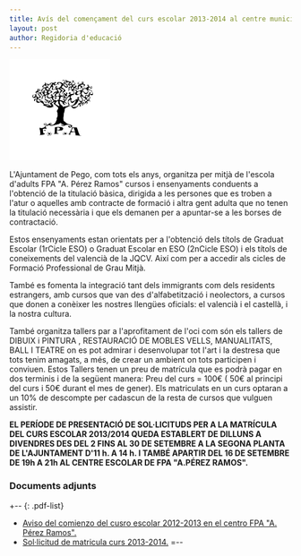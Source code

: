```yaml
---
title: Avís del començament del curs escolar 2013-2014 al centre municipal FPA "A.pérez ramos"
layout: post
author: Regidoria d'educació
---
```

<div class="salone-img center">
    <img src="/images/news/20130812-logo-fpa.jpg" alt="logo FPA Perez Ramos" width="180">
</div>

L'Ajuntament de Pego, com tots els anys, organitza per mitjà de l'escola d'adults FPA "A. Pérez Ramos" cursos i ensenyaments conduents a l'obtenció de la titulació bàsica, dirigida a les persones que es troben a l'atur o aquelles amb contracte de formació i altra gent adulta que no tenen la titulació necessària i que els demanen
per a apuntar-se a les borses de contractació.

Estos ensenyaments estan orientats per a l'obtenció dels títols de Graduat Escolar (1rCicle ESO) o Graduat Escolar en ESO (2nCicle ESO) i els títols de coneixements del valencià de la JQCV. Així com per a accedir als cicles de Formació Professional de Grau Mitjà.

També es fomenta la integració tant dels immigrants com dels residents estrangers, amb cursos que van des d'alfabetització i neolectors, a cursos que donen a conèixer les nostres llengües oficials: el valencià i el castellà, i la nostra cultura.

També organitza tallers par a l'aprofitament de l'oci com són els tallers de DIBUIX i PINTURA , RESTAURACIÓ DE MOBLES VELLS, MANUALITATS, BALL I TEATRE on es pot admirar i desenvolupar tot l'art i la destresa que tots tenim amagats, a més, de crear un ambient on tots participen i conviuen. Estos Tallers tenen un preu de matrícula que es podrà pagar en dos terminis i de la següent manera: Preu del curs = 100€ ( 50€ al principi del curs i 50€ durant el mes de gener). Els matriculats en un curs optaran a un 10% de descompte per cadascun de la resta de cursos que vulguen assistir.

**EL PERÍODE DE PRESENTACIÓ DE SOL·LICITUDS PER A LA MATRÍCULA DEL CURS ESCOLAR 2013/2014 QUEDA ESTABLERT DE DILLUNS A DIVENDRES DES DEL 2 FINS AL 30 DE SETEMBRE A LA SEGONA PLANTA DE L'AJUNTAMENT D'11 h. A 14 h. I TAMBÉ APARTIR DEL 16 DE SETEMBRE DE 19h A 21h AL CENTRE ESCOLAR DE FPA "A.PÉREZ RAMOS".**

### Documents adjunts
+-- {: .pdf-list}
* [Aviso del comienzo del cusro escolar 2012-2013 en el centro FPA "A. Pérez Ramos".](/pdf/news/20130812-aviso-comienzo-curso-fpa-perez-ramos-2013-2014.pdf)
* [Sol·licitud de matricula curs 2013-2014.](/pdf/news/20130812-solicitud-fpa-2013-2014.pdf)
=--